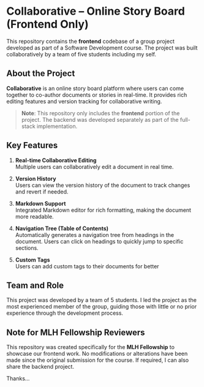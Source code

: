# Collaborative – Online Story Board (Frontend Only)

This repository contains the **frontend** codebase of a group project developed as part of a Software Development course. The project was built collaboratively by a team of five students including my self.

## About the Project

**Collaborative** is an online story board platform where users can come together to co-author documents or stories in real-time. It provides rich editing features and version tracking for collaborative writing.

> **Note**: This repository only includes the **frontend** portion of the project. The backend was developed separately as part of the full-stack implementation.

## Key Features

1. **Real-time Collaborative Editing**  
   Multiple users can collaboratively edit a document in real time.

2. **Version History**  
   Users can view the version history of the document to track changes and revert if needed.

3. **Markdown Support**  
   Integrated Markdown editor for rich formatting, making the document more readable.

4. **Navigation Tree (Table of Contents)**  
   Automatically generates a navigation tree from headings in the document. Users can click on headings to quickly jump to specific sections.

5. **Custom Tags**  
   Users can add custom tags to their documents for better

## Team and Role

This project was developed by a team of 5 students. I led the project as the most experienced member of the group, guiding those with little or no prior experience through the development process.

## Note for MLH Fellowship Reviewers

This repository was created specifically for the **MLH Fellowship** to showcase our frontend work. No modifications or alterations have been made since the original submission for the course.
If required, I can also share the backend project. 



Thanks...

